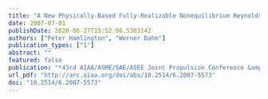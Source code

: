 ```yaml
---
title: "A New Physically-Based Fully-Realizable Nonequilibrium Reynolds Stress Closure for Turbulence RANS Modeling"
date: 2007-07-01
publishDate: 2020-06-27T15:52:06.530314Z
authors: ["Peter Hamlington", "Werner Dahm"]
publication_types: ["1"]
abstract: ""
featured: false
publication: "*43rd AIAA/ASME/SAE/ASEE Joint Propulsion Conference &amp; Exhibit*"
url_pdf: "http://arc.aiaa.org/doi/abs/10.2514/6.2007-5573"
doi: "10.2514/6.2007-5573"
---
```



